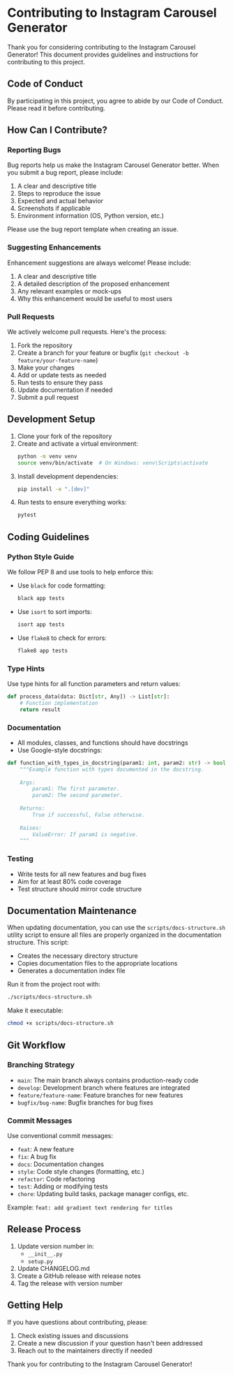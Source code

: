 # Contributing to Instagram Carousel Generator

Thank you for considering contributing to the Instagram Carousel Generator! This document provides guidelines and instructions for contributing to this project.

## Code of Conduct

By participating in this project, you agree to abide by our Code of Conduct. Please read it before contributing.

## How Can I Contribute?

### Reporting Bugs

Bug reports help us make the Instagram Carousel Generator better. When you submit a bug report, please include:

1. A clear and descriptive title
2. Steps to reproduce the issue
3. Expected and actual behavior
4. Screenshots if applicable
5. Environment information (OS, Python version, etc.)

Please use the bug report template when creating an issue.

### Suggesting Enhancements

Enhancement suggestions are always welcome! Please include:

1. A clear and descriptive title
2. A detailed description of the proposed enhancement
3. Any relevant examples or mock-ups
4. Why this enhancement would be useful to most users

### Pull Requests

We actively welcome pull requests. Here's the process:

1. Fork the repository
2. Create a branch for your feature or bugfix (`git checkout -b feature/your-feature-name`)
3. Make your changes
4. Add or update tests as needed
5. Run tests to ensure they pass
6. Update documentation if needed
7. Submit a pull request

## Development Setup

1. Clone your fork of the repository
2. Create and activate a virtual environment:
   ```bash
   python -m venv venv
   source venv/bin/activate  # On Windows: venv\Scripts\activate
   ```
3. Install development dependencies:
   ```bash
   pip install -e ".[dev]"
   ```
4. Run tests to ensure everything works:
   ```bash
   pytest
   ```

## Coding Guidelines

### Python Style Guide

We follow PEP 8 and use tools to help enforce this:

- Use `black` for code formatting:
  ```bash
  black app tests
  ```
- Use `isort` to sort imports:
  ```bash
  isort app tests
  ```
- Use `flake8` to check for errors:
  ```bash
  flake8 app tests
  ```

### Type Hints

Use type hints for all function parameters and return values:

```python
def process_data(data: Dict[str, Any]) -> List[str]:
    # Function implementation
    return result
```

### Documentation

- All modules, classes, and functions should have docstrings
- Use Google-style docstrings:

```python
def function_with_types_in_docstring(param1: int, param2: str) -> bool:
    """Example function with types documented in the docstring.
    
    Args:
        param1: The first parameter.
        param2: The second parameter.
        
    Returns:
        True if successful, False otherwise.
    
    Raises:
        ValueError: If param1 is negative.
    """
```

### Testing

- Write tests for all new features and bug fixes
- Aim for at least 80% code coverage
- Test structure should mirror code structure

## Documentation Maintenance

When updating documentation, you can use the `scripts/docs-structure.sh` utility script to ensure all files are properly organized in the documentation structure. This script:

- Creates the necessary directory structure
- Copies documentation files to the appropriate locations
- Generates a documentation index file

Run it from the project root with:

```bash
./scripts/docs-structure.sh
```

Make it executable:

```bash
chmod +x scripts/docs-structure.sh
```

## Git Workflow

### Branching Strategy

- `main`: The main branch always contains production-ready code
- `develop`: Development branch where features are integrated
- `feature/feature-name`: Feature branches for new features
- `bugfix/bug-name`: Bugfix branches for bug fixes

### Commit Messages

Use conventional commit messages:

- `feat`: A new feature
- `fix`: A bug fix
- `docs`: Documentation changes
- `style`: Code style changes (formatting, etc.)
- `refactor`: Code refactoring
- `test`: Adding or modifying tests
- `chore`: Updating build tasks, package manager configs, etc.

Example: `feat: add gradient text rendering for titles`

## Release Process

1. Update version number in:
   - `__init__.py`
   - `setup.py`
2. Update CHANGELOG.md
3. Create a GitHub release with release notes
4. Tag the release with version number

## Getting Help

If you have questions about contributing, please:

1. Check existing issues and discussions
2. Create a new discussion if your question hasn't been addressed
3. Reach out to the maintainers directly if needed

Thank you for contributing to the Instagram Carousel Generator!
